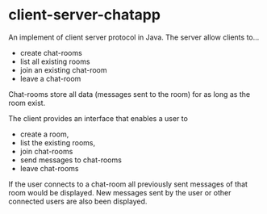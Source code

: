 # client-server-chatapp
An implement of client server protocol in Java.
The server allow clients to...
 * create chat-rooms
 * list all existing rooms
 * join an existing chat-room
 * leave a chat-room

Chat-rooms store all data (messages sent to the room) for as long as the room exist. 

The client provides an interface that enables a user to
* create a room,
* list the existing rooms,
* join chat-rooms
* send messages to chat-rooms
* leave chat-rooms

If the user connects to a chat-room all previously sent messages of that room would be displayed. New messages sent by the user or other connected users are also been displayed.
